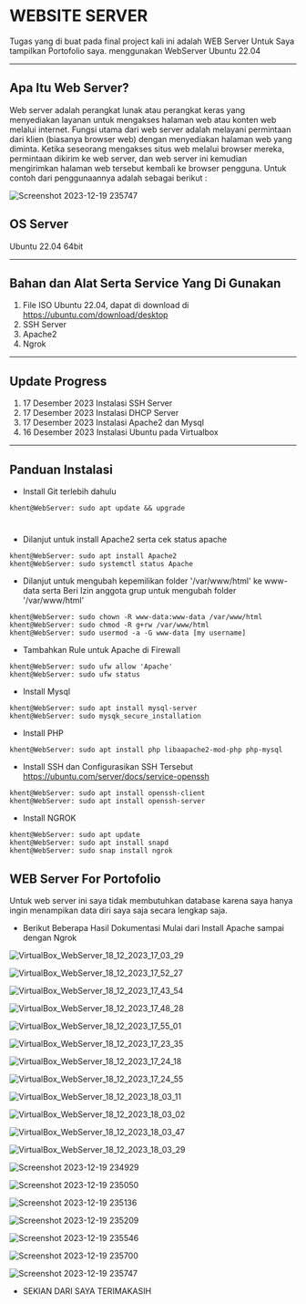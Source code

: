 # WEBSITE SERVER #

Tugas yang di buat pada final project kali ini adalah WEB Server Untuk Saya tampilkan Portofolio saya. menggunakan WebServer Ubuntu 22.04

***

## Apa Itu Web Server? ##
Web server adalah perangkat lunak atau perangkat keras yang menyediakan layanan untuk mengakses halaman web atau konten web melalui internet. Fungsi utama dari web server adalah melayani permintaan dari klien (biasanya browser web) dengan menyediakan halaman web yang diminta. Ketika seseorang mengakses situs web melalui browser mereka, permintaan dikirim ke web server, dan web server ini kemudian mengirimkan halaman web tersebut kembali ke browser pengguna. Untuk contoh dari penggunaannya adalah sebagai berikut :

![Screenshot 2023-12-19 235747](https://github.com/KsanSir/WebServerForPortofolio/assets/142091461/4acf821a-636e-4868-ab0b-a1d7829c8e11)

## OS Server ##
Ubuntu 22.04 64bit

***
## Bahan dan Alat Serta Service Yang Di Gunakan ##
1. File ISO Ubuntu 22.04, dapat di download di https://ubuntu.com/download/desktop
2. SSH Server
4. Apache2
5. Ngrok
***

## Update Progress ##
1. 17 Desember 2023 Instalasi SSH Server
2. 17 Desember 2023 Instalasi DHCP Server
3. 17 Desember 2023  Instalasi Apache2 dan Mysql
5. 16 Desember 2023 Instalasi Ubuntu pada Virtualbox
***

## Panduan Instalasi ##

- Install Git terlebih dahulu
```
khent@WebServer: sudo apt update && upgrade
```
#

- Dilanjut untuk install Apache2 serta cek status apache

```
khent@WebServer: sudo apt install Apache2
khent@WebServer: sudo systemctl status Apache

```

- Dilanjut untuk mengubah kepemilikan folder '/var/www/html' ke www-data serta Beri Izin anggota grup untuk mengubah folder '/var/www/html'

```
khent@WebServer: sudo chown -R www-data:www-data /var/www/html
khent@WebServer: sudo chmod -R g+rw /var/www/html
khent@WebServer: sudo usermod -a -G www-data [my username]

```

- Tambahkan Rule untuk Apache di Firewall

```
khent@WebServer: sudo ufw allow 'Apache'
khent@WebServer: sudo ufw status

```

- Install Mysql
```
khent@WebServer: sudo apt install mysql-server
khent@WebServer: sudo mysqk_secure_installation

```

- Install PHP
```
khent@WebServer: sudo apt install php libaapache2-mod-php php-mysql

```

- Install SSH dan Configurasikan SSH Tersebut https://ubuntu.com/server/docs/service-openssh
```
khent@WebServer: sudo apt install openssh-client
khent@WebServer: sudo apt install openssh-server

```

- Install NGROK
```
khent@WebServer: sudo apt update
khent@WebServer: sudo apt install snapd
khent@WebServer: sudo snap install ngrok

```

## WEB Server For Portofolio ##
Untuk web server ini saya tidak membutuhkan database karena saya hanya ingin menampikan data diri saya saja secara lengkap saja.

- Berikut Beberapa Hasil Dokumentasi Mulai dari Install Apache sampai dengan Ngrok

![VirtualBox_WebServer_18_12_2023_17_03_29](https://github.com/KsanSir/WebServerForPortofolio/assets/142091461/90f2d632-7d59-4fa2-bb6f-f18e9c6fb77f)

![VirtualBox_WebServer_18_12_2023_17_52_27](https://github.com/KsanSir/WebServerForPortofolio/assets/142091461/3f4216e9-7ca4-4be4-b813-f74fe6f4e285)

![VirtualBox_WebServer_18_12_2023_17_43_54](https://github.com/KsanSir/WebServerForPortofolio/assets/142091461/412ed563-7b7a-43a4-8381-b393d9e0f5e0)

![VirtualBox_WebServer_18_12_2023_17_48_28](https://github.com/KsanSir/WebServerForPortofolio/assets/142091461/b0deb5df-a6f3-43fa-bf12-770e8b091e13)

![VirtualBox_WebServer_18_12_2023_17_55_01](https://github.com/KsanSir/WebServerForPortofolio/assets/142091461/6196bad6-059f-4277-9a28-fa02db99e523)

![VirtualBox_WebServer_18_12_2023_17_23_35](https://github.com/KsanSir/WebServerForPortofolio/assets/142091461/191f61a2-d45c-4b6c-a7dc-89490258e657)

![VirtualBox_WebServer_18_12_2023_17_24_18](https://github.com/KsanSir/WebServerForPortofolio/assets/142091461/0a5dadd1-7f49-41a0-b963-7a3446513f1e)

![VirtualBox_WebServer_18_12_2023_17_24_55](https://github.com/KsanSir/WebServerForPortofolio/assets/142091461/f6186ed3-db38-4056-a34e-abcd8a13ff28)

![VirtualBox_WebServer_18_12_2023_18_03_11](https://github.com/KsanSir/WebServerForPortofolio/assets/142091461/25fa8537-6e8a-409b-b991-89ba2981cb6b)

![VirtualBox_WebServer_18_12_2023_18_03_02](https://github.com/KsanSir/WebServerForPortofolio/assets/142091461/b6f335ca-f899-42e9-966c-b2bb3f4e00e3)

![VirtualBox_WebServer_18_12_2023_18_03_47](https://github.com/KsanSir/WebServerForPortofolio/assets/142091461/ecd53d83-5f11-450f-a24c-38f73816cf66)

![VirtualBox_WebServer_18_12_2023_18_03_29](https://github.com/KsanSir/WebServerForPortofolio/assets/142091461/7c2ea66f-1c97-42c6-a289-65aa1cd6b7d8)

![Screenshot 2023-12-19 234929](https://github.com/KsanSir/WebServerForPortofolio/assets/142091461/8a174ece-9d77-4faa-9a28-2c7d550f8d69)

![Screenshot 2023-12-19 235050](https://github.com/KsanSir/WebServerForPortofolio/assets/142091461/5fc3c090-3879-4300-9f19-df3e48baa30b)

![Screenshot 2023-12-19 235136](https://github.com/KsanSir/WebServerForPortofolio/assets/142091461/1af46694-e016-4152-8f94-092c5c075048)

![Screenshot 2023-12-19 235209](https://github.com/KsanSir/WebServerForPortofolio/assets/142091461/afd2ab95-1060-43bf-a600-9da30f6543e7)

![Screenshot 2023-12-19 235546](https://github.com/KsanSir/WebServerForPortofolio/assets/142091461/e0a58539-84aa-45e5-9bcc-4134730998b1)

![Screenshot 2023-12-19 235700](https://github.com/KsanSir/WebServerForPortofolio/assets/142091461/d3e16dff-eb06-4b77-8f7c-f3f209263ceb)

![Screenshot 2023-12-19 235747](https://github.com/KsanSir/WebServerForPortofolio/assets/142091461/6e181036-66a4-4844-a65e-be2cf73f543b)

- SEKIAN DARI SAYA TERIMAKASIH
